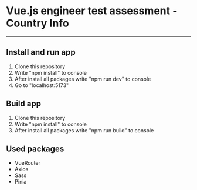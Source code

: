 # Vue.js engineer test assessment - Country Info

***

## Install and run app

1. Clone this repository
2. Write "npm install" to console
3. After install all packages write "npm run dev" to console
4. Go to "localhost:5173"


## Build app

1. Clone this repository
2. Write "npm install" to console
3. After install all packages write "npm run build" to console


## Used packages 

* VueRouter
* Axios
* Sass
* Pinia